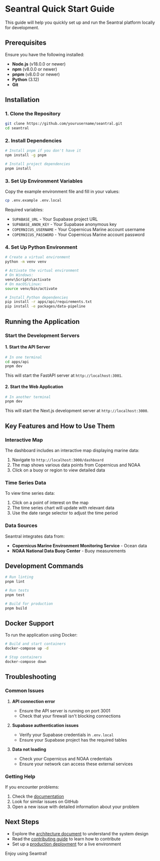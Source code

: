 # Seantral Quick Start Guide

This guide will help you quickly set up and run the Seantral platform locally for development.

## Prerequisites

Ensure you have the following installed:

- **Node.js** (v18.0.0 or newer)
- **npm** (v8.0.0 or newer)
- **pnpm** (v8.0.0 or newer)
- **Python** (3.12)
- **Git**

## Installation

### 1. Clone the Repository

```bash
git clone https://github.com/yourusername/seantral.git
cd seantral
```

### 2. Install Dependencies

```bash
# Install pnpm if you don't have it
npm install -g pnpm

# Install project dependencies
pnpm install
```

### 3. Set Up Environment Variables

Copy the example environment file and fill in your values:

```bash
cp .env.example .env.local
```

Required variables:
- `SUPABASE_URL` - Your Supabase project URL
- `SUPABASE_ANON_KEY` - Your Supabase anonymous key
- `COPERNICUS_USERNAME` - Your Copernicus Marine account username
- `COPERNICUS_PASSWORD` - Your Copernicus Marine account password

### 4. Set Up Python Environment

```bash
# Create a virtual environment
python -m venv venv

# Activate the virtual environment
# On Windows:
venv\Scripts\activate
# On macOS/Linux:
source venv/bin/activate

# Install Python dependencies
pip install -r apps/api/requirements.txt
pip install -e packages/data-pipeline
```

## Running the Application

### Start the Development Servers

#### 1. Start the API Server

```bash
# In one terminal
cd apps/api
pnpm dev
```

This will start the FastAPI server at `http://localhost:3001`.

#### 2. Start the Web Application

```bash
# In another terminal
pnpm dev
```

This will start the Next.js development server at `http://localhost:3000`.

## Key Features and How to Use Them

### Interactive Map

The dashboard includes an interactive map displaying marine data:

1. Navigate to `http://localhost:3000/dashboard`
2. The map shows various data points from Copernicus and NOAA
3. Click on a buoy or region to view detailed data

### Time Series Data

To view time series data:

1. Click on a point of interest on the map
2. The time series chart will update with relevant data
3. Use the date range selector to adjust the time period

### Data Sources

Seantral integrates data from:

- **Copernicus Marine Environment Monitoring Service** - Ocean data
- **NOAA National Data Buoy Center** - Buoy measurements

## Development Commands

```bash
# Run linting
pnpm lint

# Run tests
pnpm test

# Build for production
pnpm build
```

## Docker Support

To run the application using Docker:

```bash
# Build and start containers
docker-compose up -d

# Stop containers
docker-compose down
```

## Troubleshooting

### Common Issues

1. **API connection error**
   - Ensure the API server is running on port 3001
   - Check that your firewall isn't blocking connections

2. **Supabase authentication issues**
   - Verify your Supabase credentials in `.env.local`
   - Ensure your Supabase project has the required tables

3. **Data not loading**
   - Check your Copernicus and NOAA credentials
   - Ensure your network can access these external services

### Getting Help

If you encounter problems:

1. Check the [documentation](./README.md)
2. Look for similar issues on GitHub
3. Open a new issue with detailed information about your problem

## Next Steps

- Explore the [architecture document](./architecture.md) to understand the system design
- Read the [contributing guide](./CONTRIBUTING.md) to learn how to contribute
- Set up a [production deployment](./DEPLOYMENT.md) for a live environment

Enjoy using Seantral! 